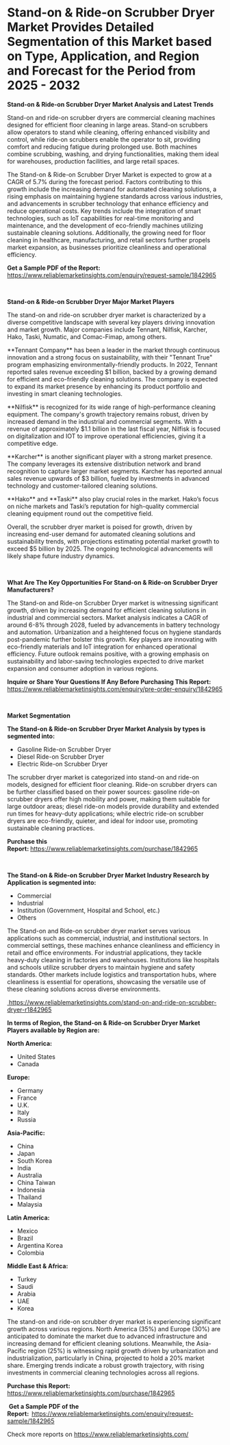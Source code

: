 <p><h1>Stand-on & Ride-on Scrubber Dryer Market Provides Detailed Segmentation of this Market based on Type, Application, and Region and Forecast for the Period from 2025 - 2032</h1></p><p><strong>Stand-on & Ride-on Scrubber Dryer Market Analysis and Latest Trends</strong></p>
<p><p>Stand-on and ride-on scrubber dryers are commercial cleaning machines designed for efficient floor cleaning in large areas. Stand-on scrubbers allow operators to stand while cleaning, offering enhanced visibility and control, while ride-on scrubbers enable the operator to sit, providing comfort and reducing fatigue during prolonged use. Both machines combine scrubbing, washing, and drying functionalities, making them ideal for warehouses, production facilities, and large retail spaces.</p><p>The Stand-on & Ride-on Scrubber Dryer Market is expected to grow at a CAGR of 5.7% during the forecast period. Factors contributing to this growth include the increasing demand for automated cleaning solutions, a rising emphasis on maintaining hygiene standards across various industries, and advancements in scrubber technology that enhance efficiency and reduce operational costs. Key trends include the integration of smart technologies, such as IoT capabilities for real-time monitoring and maintenance, and the development of eco-friendly machines utilizing sustainable cleaning solutions. Additionally, the growing need for floor cleaning in healthcare, manufacturing, and retail sectors further propels market expansion, as businesses prioritize cleanliness and operational efficiency.</p></p>
<p><strong>Get a Sample PDF of the Report:&nbsp;</strong> <a href="https://www.reliablemarketinsights.com/enquiry/request-sample/1842965?utm_campaign=3121&utm_medium=2&utm_source=Github&utm_content=ia&utm_term=26032025&utm_id=stand-on-ride-on-scrubber-dryer">https://www.reliablemarketinsights.com/enquiry/request-sample/1842965</a></p>
<p>&nbsp;</p>
<p><strong>Stand-on & Ride-on Scrubber Dryer Major Market Players</strong></p>
<p><p>The stand-on and ride-on scrubber dryer market is characterized by a diverse competitive landscape with several key players driving innovation and market growth. Major companies include Tennant, Nilfisk, Karcher, Hako, Taski, Numatic, and Comac-Fimap, among others.</p><p>**Tennant Company** has been a leader in the market through continuous innovation and a strong focus on sustainability, with their "Tennant True" program emphasizing environmentally-friendly products. In 2022, Tennant reported sales revenue exceeding $1 billion, backed by a growing demand for efficient and eco-friendly cleaning solutions. The company is expected to expand its market presence by enhancing its product portfolio and investing in smart cleaning technologies.</p><p>**Nilfisk** is recognized for its wide range of high-performance cleaning equipment. The company's growth trajectory remains robust, driven by increased demand in the industrial and commercial segments. With a revenue of approximately $1.1 billion in the last fiscal year, Nilfisk is focused on digitalization and IOT to improve operational efficiencies, giving it a competitive edge.</p><p>**Karcher** is another significant player with a strong market presence. The company leverages its extensive distribution network and brand recognition to capture larger market segments. Karcher has reported annual sales revenue upwards of $3 billion, fueled by investments in advanced technology and customer-tailored cleaning solutions.</p><p>**Hako** and **Taski** also play crucial roles in the market. Hako’s focus on niche markets and Taski’s reputation for high-quality commercial cleaning equipment round out the competitive field. </p><p>Overall, the scrubber dryer market is poised for growth, driven by increasing end-user demand for automated cleaning solutions and sustainability trends, with projections estimating potential market growth to exceed $5 billion by 2025. The ongoing technological advancements will likely shape future industry dynamics.</p></p>
<p>&nbsp;</p>
<p><strong>What Are The Key Opportunities For Stand-on & Ride-on Scrubber Dryer Manufacturers?</strong></p>
<p><p>The Stand-on and Ride-on Scrubber Dryer market is witnessing significant growth, driven by increasing demand for efficient cleaning solutions in industrial and commercial sectors. Market analysis indicates a CAGR of around 6-8% through 2028, fueled by advancements in battery technology and automation. Urbanization and a heightened focus on hygiene standards post-pandemic further bolster this growth. Key players are innovating with eco-friendly materials and IoT integration for enhanced operational efficiency. Future outlook remains positive, with a growing emphasis on sustainability and labor-saving technologies expected to drive market expansion and consumer adoption in various regions.</p></p>
<p><strong>Inquire or Share Your Questions If Any Before Purchasing This Report:</strong> <a href="https://www.reliablemarketinsights.com/enquiry/pre-order-enquiry/1842965?utm_campaign=3121&utm_medium=2&utm_source=Github&utm_content=ia&utm_term=26032025&utm_id=stand-on-ride-on-scrubber-dryer">https://www.reliablemarketinsights.com/enquiry/pre-order-enquiry/1842965</a></p>
<p>&nbsp;</p>
<p><strong>Market Segmentation</strong></p>
<p><strong>The Stand-on & Ride-on Scrubber Dryer Market Analysis by types is segmented into:</strong></p>
<p><ul><li>Gasoline Ride-on Scrubber Dryer</li><li>Diesel Ride-on Scrubber Dryer</li><li>Electric Ride-on Scrubber Dryer</li></ul></p>
<p><p>The scrubber dryer market is categorized into stand-on and ride-on models, designed for efficient floor cleaning. Ride-on scrubber dryers can be further classified based on their power sources: gasoline ride-on scrubber dryers offer high mobility and power, making them suitable for large outdoor areas; diesel ride-on models provide durability and extended run times for heavy-duty applications; while electric ride-on scrubber dryers are eco-friendly, quieter, and ideal for indoor use, promoting sustainable cleaning practices.</p></p>
<p><strong>Purchase this Report:&nbsp;</strong><a href="https://www.reliablemarketinsights.com/purchase/1842965?utm_campaign=3121&utm_medium=2&utm_source=Github&utm_content=ia&utm_term=26032025&utm_id=stand-on-ride-on-scrubber-dryer">https://www.reliablemarketinsights.com/purchase/1842965</a></p>
<p>&nbsp;</p>
<p><strong>The Stand-on & Ride-on Scrubber Dryer Market Industry Research by Application is segmented into:</strong></p>
<p><ul><li>Commercial</li><li>Industrial</li><li>Institution (Government, Hospital and School, etc.)</li><li>Others</li></ul></p>
<p><p>The Stand-on and Ride-on scrubber dryer market serves various applications such as commercial, industrial, and institutional sectors. In commercial settings, these machines enhance cleanliness and efficiency in retail and office environments. For industrial applications, they tackle heavy-duty cleaning in factories and warehouses. Institutions like hospitals and schools utilize scrubber dryers to maintain hygiene and safety standards. Other markets include logistics and transportation hubs, where cleanliness is essential for operations, showcasing the versatile use of these cleaning solutions across diverse environments.</p></p>
<p><a href="https://www.reliablemarketinsights.com/stand-on-and-ride-on-scrubber-dryer-r1842965?utm_campaign=3121&utm_medium=2&utm_source=Github&utm_content=ia&utm_term=26032025&utm_id=stand-on-ride-on-scrubber-dryer">&nbsp;https://www.reliablemarketinsights.com/stand-on-and-ride-on-scrubber-dryer-r1842965</a></p>
<p><strong>In terms of Region, the Stand-on & Ride-on Scrubber Dryer Market Players available by Region are:</strong></p>
<p>
    <p> <strong> North America: </strong>
        <ul>
            <li>United States</li>
            <li>Canada</li>
        </ul>
        </p> 
    <p> <strong> Europe: </strong>
        <ul>
            <li>Germany</li>
            <li>France</li>
            <li>U.K.</li>
            <li>Italy</li>
            <li>Russia</li>
        </ul>
        </p> 
    <p> <strong> Asia-Pacific: </strong>
        <ul>
            <li>China</li>
            <li>Japan</li>
            <li>South Korea</li>
            <li>India</li>
            <li>Australia</li>
            <li>China Taiwan</li>
            <li>Indonesia</li>
            <li>Thailand</li>
            <li>Malaysia</li>
        </ul>
        </p> 
    <p> <strong> Latin America: </strong>
        <ul>
            <li>Mexico</li>
            <li>Brazil</li>
            <li>Argentina Korea</li>
            <li>Colombia</li>
        </ul>
        </p> 
    <p> <strong> Middle East & Africa: </strong>
        <ul>
            <li>Turkey</li>
            <li>Saudi</li>
            <li>Arabia</li>
            <li>UAE</li>
            <li>Korea</li>
        </ul>
    </p>
    </p>
<p><p>The stand-on and ride-on scrubber dryer market is experiencing significant growth across various regions. North America (35%) and Europe (30%) are anticipated to dominate the market due to advanced infrastructure and increasing demand for efficient cleaning solutions. Meanwhile, the Asia-Pacific region (25%) is witnessing rapid growth driven by urbanization and industrialization, particularly in China, projected to hold a 20% market share. Emerging trends indicate a robust growth trajectory, with rising investments in commercial cleaning technologies across all regions.</p></p>
<p><strong>Purchase this Report: </strong><a href="https://www.reliablemarketinsights.com/purchase/1842965?utm_campaign=3121&utm_medium=2&utm_source=Github&utm_content=ia&utm_term=26032025&utm_id=stand-on-ride-on-scrubber-dryer">https://www.reliablemarketinsights.com/purchase/1842965</a></p>
<p>&nbsp;<strong>Get a Sample PDF of the Report:&nbsp;&nbsp;</strong><a href="https://www.reliablemarketinsights.com/enquiry/request-sample/1842965?utm_campaign=3121&utm_medium=2&utm_source=Github&utm_content=ia&utm_term=26032025&utm_id=stand-on-ride-on-scrubber-dryer">https://www.reliablemarketinsights.com/enquiry/request-sample/1842965</a></p>
<p><strong></strong></p>
<p>Check more reports on <a href="https://www.reliablemarketinsights.com/?utm_campaign=3121&utm_medium=2&utm_source=Github&utm_content=ia&utm_term=26032025&utm_id=stand-on-ride-on-scrubber-dryer">https://www.reliablemarketinsights.com/</a></p>